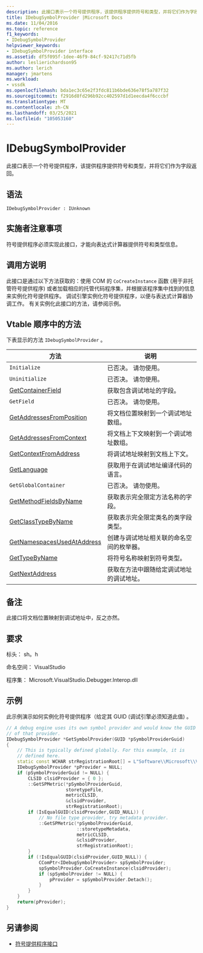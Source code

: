 ```yaml
---
description: 此接口表示一个符号提供程序，该提供程序提供符号和类型，并将它们作为字段返回。
title: IDebugSymbolProvider |Microsoft Docs
ms.date: 11/04/2016
ms.topic: reference
f1_keywords:
- IDebugSymbolProvider
helpviewer_keywords:
- IDebugSymbolProvider interface
ms.assetid: df5f095f-1dee-46f9-84cf-92417c71d5fb
author: leslierichardson95
ms.author: lerich
manager: jmartens
ms.workload:
- vssdk
ms.openlocfilehash: bda1ec3c65e2f3fdc811b6bde636e78f5a787f32
ms.sourcegitcommit: f2916d8fd296b92cc402597d1d1eecda4f6cccbf
ms.translationtype: MT
ms.contentlocale: zh-CN
ms.lasthandoff: 03/25/2021
ms.locfileid: "105053160"
---
```

# <a name="idebugsymbolprovider"></a>IDebugSymbolProvider
此接口表示一个符号提供程序，该提供程序提供符号和类型，并将它们作为字段返回。

## <a name="syntax"></a>语法

```
IDebugSymbolProvider : IUnknown
```

## <a name="notes-for-implementers"></a>实施者注意事项
符号提供程序必须实现此接口，才能向表达式计算器提供符号和类型信息。

## <a name="notes-for-callers"></a>调用方说明
此接口是通过以下方法获取的：使用 COM 的 `CoCreateInstance` 函数 (用于非托管符号提供程序) 或者加载相应的托管代码程序集，并根据该程序集中找到的信息来实例化符号提供程序。 调试引擎实例化符号提供程序，以便与表达式计算器协调工作。 有关实例化此接口的方法，请参阅示例。

## <a name="methods-in-vtable-order"></a>Vtable 顺序中的方法
下表显示的方法 `IDebugSymbolProvider` 。

|方法|说明|
|------------|-----------------|
|`Initialize`|已否决。 请勿使用。|
|`Uninitialize`|已否决。 请勿使用。|
|[GetContainerField](../../../extensibility/debugger/reference/idebugsymbolprovider-getcontainerfield.md)|获取包含调试地址的字段。|
|`GetField`|已否决。 请勿使用。|
|[GetAddressesFromPosition](../../../extensibility/debugger/reference/idebugsymbolprovider-getaddressesfromposition.md)|将文档位置映射到一个调试地址数组。|
|[GetAddressesFromContext](../../../extensibility/debugger/reference/idebugsymbolprovider-getaddressesfromcontext.md)|将文档上下文映射到一个调试地址数组。|
|[GetContextFromAddress](../../../extensibility/debugger/reference/idebugsymbolprovider-getcontextfromaddress.md)|将调试地址映射到文档上下文。|
|[GetLanguage](../../../extensibility/debugger/reference/idebugsymbolprovider-getlanguage.md)|获取用于在调试地址编译代码的语言。|
|`GetGlobalContainer`|已否决。 请勿使用。|
|[GetMethodFieldsByName](../../../extensibility/debugger/reference/idebugsymbolprovider-getmethodfieldsbyname.md)|获取表示完全限定方法名称的字段。|
|[GetClassTypeByName](../../../extensibility/debugger/reference/idebugsymbolprovider-getclasstypebyname.md)|获取表示完全限定类名的类字段类型。|
|[GetNamespacesUsedAtAddress](../../../extensibility/debugger/reference/idebugsymbolprovider-getnamespacesusedataddress.md)|创建与调试地址相关联的命名空间的枚举器。|
|[GetTypeByName](../../../extensibility/debugger/reference/idebugsymbolprovider-gettypebyname.md)|将符号名称映射到符号类型。|
|[GetNextAddress](../../../extensibility/debugger/reference/idebugsymbolprovider-getnextaddress.md)|获取在方法中跟随给定调试地址的调试地址。|

## <a name="remarks"></a>备注
此接口将文档位置映射到调试地址中，反之亦然。

## <a name="requirements"></a>要求
标头： sh。h

命名空间： VisualStudio

程序集： Microsoft.VisualStudio.Debugger.Interop.dll

## <a name="example"></a>示例
此示例演示如何实例化符号提供程序（给定其 GUID (调试引擎必须知道此值) 。

```cpp
// A debug engine uses its own symbol provider and would know the GUID
// of that provider.
IDebugSymbolProvider *GetSymbolProvider(GUID *pSymbolProviderGuid)
{
    // This is typically defined globally. For this example, it is
    // defined here.
    static const WCHAR strRegistrationRoot[] = L"Software\\Microsoft\\VisualStudio\\8.0Exp";
    IDebugSymbolProvider *pProvider = NULL;
    if (pSymbolProviderGuid != NULL) {
        CLSID clsidProvider = { 0 };
        ::GetSPMetric(*pSymbolProviderGuid,
                      storetypeFile,
                      metricCLSID,
                      &clsidProvider,
                      strRegistrationRoot);
        if (IsEqualGUID(clsidProvider,GUID_NULL)) {
            // No file type provider, try metadata provider.
            ::GetSPMetric(*pSymbolProviderGuid,
                          ::storetypeMetadata,
                          metricCLSID,
                          &clsidProvider,
                          strRegistrationRoot);
        }
        if (!IsEqualGUID(clsidProvider,GUID_NULL)) {
            CComPtr<IDebugSymbolProvider> spSymbolProvider;
            spSymbolProvider.CoCreateInstance(clsidProvider);
            if (spSymbolProvider != NULL) {
                pProvider = spSymbolProvider.Detach();
            }
        }
    }
    return(pProvider);
}
```

## <a name="see-also"></a>另请参阅
- [符号提供程序接口](../../../extensibility/debugger/reference/symbol-provider-interfaces.md)

